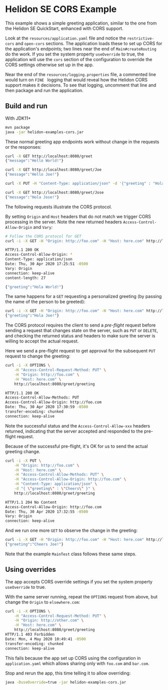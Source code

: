
# Helidon SE CORS Example

This example shows a simple greeting application, similar to the one from the 
Helidon SE QuickStart, enhanced with CORS support.

Look at the `resources/application.yaml` file and notice the `restrictive-cors` and `open-cors`
sections. The application loads these to set up CORS for the application's endpoints; two
lines near the end of `Main#createRouting` do the work. If you set the system property `useOverride` to true, the
 application will use the `cors` section of the configuration to override the CORS settings otherwise set up in the 
 app. 

Near the end of the `resources/logging.properties` file, a commented line would turn on `FINE
` logging that would reveal how the Helidon CORS support makes it decisions. To see that logging,
uncomment that line and then package and run the application.
  
## Build and run

With JDK11+
```bash
mvn package
java -jar helidon-examples-cors.jar
```

These normal greeting app endpoints work without change in the requests or the responses:

```bash
curl -X GET http://localhost:8080/greet
{"message":"Hello World!"}

curl -X GET http://localhost:8080/greet/Joe
{"message":"Hello Joe!"}

curl -X PUT -H "Content-Type: application/json" -d '{"greeting" : "Hola"}' http://localhost:8080/greet/greeting

curl -X GET http://localhost:8080/greet/Jose
{"message":"Hola Jose!"}
```

The following requests illustrate the CORS protocol.

By setting `Origin` and `Host` headers that do not match we trigger CORS processing in the
 server. Note the new returned headers `Access-Control-Allow-Origin` and `Vary`:

```bash
# Follow the CORS protocol for GET
curl -i -X GET -H "Origin: http://foo.com" -H "Host: here.com" http://localhost:8080/greet

HTTP/1.1 200 OK
Access-Control-Allow-Origin: *
Content-Type: application/json
Date: Thu, 30 Apr 2020 17:25:51 -0500
Vary: Origin
connection: keep-alive
content-length: 27

{"greeting":"Hola World!"}
```

The same happens for a `GET` requesting a personalized greeting (by passing the name of the
 person to be greeted):
```bash
curl -i -X GET -H "Origin: http://foo.com" -H "Host: here.com" http://localhost:8080/greet/Joe
{"greeting":"Hola Joe!"}
```
The CORS protocol requires the client to send a _pre-flight_ request before sending a request
 that changes state on the server, such as `PUT` or `DELETE`, and checking the returned status
  and headers to make sure the server is willing to accept the actual request.
   
Here we send a pre-flight request to get approval for the subsequent `PUT` request to change the
 greeting:
```bash
curl -i -X OPTIONS \
    -H "Access-Control-Request-Method: PUT" \
    -H "Origin: http://foo.com" \
    -H "Host: here.com" \
    http://localhost:8080/greet/greeting

HTTP/1.1 200 OK
Access-Control-Allow-Methods: PUT
Access-Control-Allow-Origin: http://foo.com
Date: Thu, 30 Apr 2020 17:30:59 -0500
transfer-encoding: chunked
connection: keep-alive
```
Note the successful status and the `Access-Control-Allow-xxx` headers returned, indicating that the
 server accepted and responded to the pre-flight request.
 
Because of the successful pre-flight, it's OK for us to send the actual greeting change.
```bash
curl -i -X PUT \
    -H "Origin: http://foo.com" \
    -H "Host: here.com" \
    -H "Access-Control-Allow-Methods: PUT" \
    -H "Access-Control-Allow-Origin: http://foo.com" \
    -H "Content-Type: application/json" \
    -d "{ \"greeting\" : \"Cheers\" }" \
    http://localhost:8080/greet/greeting

HTTP/1.1 204 No Content
Access-Control-Allow-Origin: http://foo.com
Date: Thu, 30 Apr 2020 17:32:55 -0500
Vary: Origin
connection: keep-alive
```
And we run one more `GET` to observe the change in the greeting:
```bash
curl -i -X GET -H "Origin: http://foo.com" -H "Host: here.com" http://localhost:8080/greet/Joe
{"greeting":"Cheers Joe!"}
```
Note that the example `MainTest` class follows these same steps.

## Using overrides
The app accepts CORS override settings if you set the system property `useOverride` to true. 

With the same server running, repeat the `OPTIONS` request from above, but change the `Origin` to `elsewhere.com`:
```bash
curl -i -X OPTIONS \
    -H "Access-Control-Request-Method: PUT" \
    -H "Origin: http://other.com" \
    -H "Host: here.com" \
    http://localhost:8080/greet/greeting
HTTP/1.1 403 Forbidden
Date: Mon, 4 May 2020 10:49:41 -0500
transfer-encoding: chunked
connection: keep-alive
```
This fails because the app set up CORS using the configuration in `application.yaml` which allows sharing only with 
`foo.com` and `bar.com`. 

Stop and rerun the app, this time telling it to allow overriding:
```bash
java -DuseOverride=true -jar helidon-examples-cors.jar
